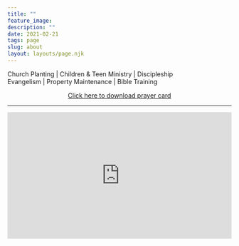 ```yaml
---
title: ""
feature_image: 
description: ""
date: 2021-02-21
tags: page
slug: about
layout: layouts/page.njk
---
```


<p class="text-center">Church Planting | Children & Teen Ministry | Discipleship<br/>Evangelism | Property Maintenance | Bible Training</p>

<center><a href=/images/PrayerCard.jpg download>Click here to download prayer card</a></center>

---

<div style="padding:56.25% 0 0 0;position:relative;"><iframe src="https://player.vimeo.com/video/544158320?title=0&byline=0&portrait=0" style="position:absolute;top:0;left:0;width:100%;height:100%;" frameborder="0" allow="autoplay; fullscreen; picture-in-picture" allowfullscreen></iframe></div><script src="https://player.vimeo.com/api/player.js"></script>
